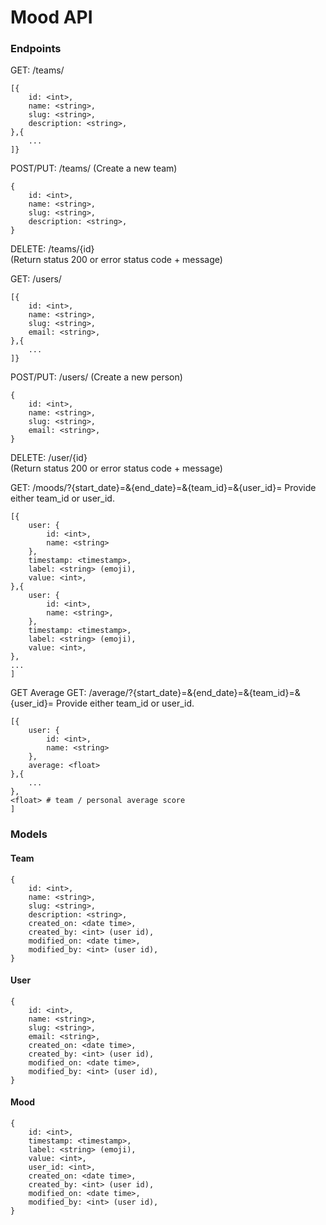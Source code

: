 # Mood API

### Endpoints

GET: /teams/ 
```
[{
    id: <int>,
    name: <string>,
    slug: <string>,
    description: <string>,
},{
    ...
]}
```

POST/PUT: /teams/ (Create a new team)  
```
{
    id: <int>,
    name: <string>,
    slug: <string>,
    description: <string>,
}
```

DELETE: /teams/{id}  
(Return status 200 or error status code + message)

GET: /users/  
```
[{
    id: <int>,
    name: <string>,
    slug: <string>,
    email: <string>,
},{
    ...
]}
```

POST/PUT: /users/ (Create a new person)  
```
{
    id: <int>,
    name: <string>,
    slug: <string>,
    email: <string>,
}
```

DELETE: /user/{id}  
(Return status 200 or error status code + message)

GET: /moods/?{start_date}=<date>&{end_date}=<date>&{team_id}=<int>&{user_id}=<int>
Provide either team_id or user_id.
```
[{
    user: {
        id: <int>,
        name: <string>
    },
    timestamp: <timestamp>,
    label: <string> (emoji),
    value: <int>,    
},{
    user: {
        id: <int>,
        name: <string>,
    },
    timestamp: <timestamp>,
    label: <string> (emoji),
    value: <int>,    
},
...
]
```

GET Average
GET: /average/?{start_date}=<date>&{end_date}=<date>&{team_id}=<int>&{user_id}=<int>
Provide either team_id or user_id.
```
[{
    user: {
        id: <int>,
        name: <string>
    },
    average: <float>
},{
    ...
},
<float> # team / personal average score
]
```



### Models

#### Team
```
{
    id: <int>,
    name: <string>,
    slug: <string>,
    description: <string>,
    created_on: <date time>,
    created_by: <int> (user id),
    modified_on: <date time>,
    modified_by: <int> (user id),
}
```

#### User
```
{
    id: <int>,
    name: <string>,
    slug: <string>,
    email: <string>,
    created_on: <date time>,
    created_by: <int> (user id),
    modified_on: <date time>,
    modified_by: <int> (user id),
}
```

#### Mood
```
{
    id: <int>,
    timestamp: <timestamp>,
    label: <string> (emoji),
    value: <int>,
    user_id: <int>,
    created_on: <date time>,
    created_by: <int> (user id),
    modified_on: <date time>,
    modified_by: <int> (user id),
}
```

